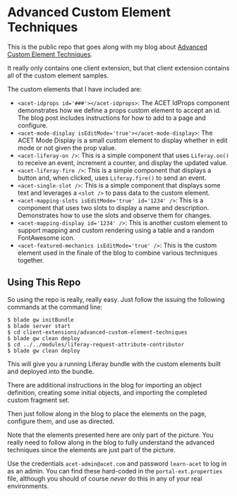 # Advanced Custom Element Techniques

This is the public repo that goes along with my blog about [Advanced Custom Element Techniques](https://liferay.dev/blogs/-/blogs/advanced-custom-element-techniques).

It really only contains one client extension, but that client extension contains all of the custom element samples.

The custom elements that I have included are:

* `<acet-idprops id='###'></acet-idprops>`: The ACET IdProps component demonstrates how we define a props custom element to accept an id. The blog post includes instructions for how to add to a page and configure.
* `<acet-mode-display isEditMode='true'></acet-mode-display>`: The ACET Mode Display is a small custom element to display whether in edit mode or not given the prop value.
* `<acet-liferay-on />`: This is a simple component that uses `Liferay.on()` to receive an event, increment a counter, and display the updated value.
* `<acet-liferay-fire />`: This is a simple component that displays a button and, when clicked, uses `Liferay.fire()` to send an event.
* `<acet-single-slot />`: This is a simple component that displays some text and leverages a `<slot />` to pass data to the custom element.
* `<acet-mapping-slots isEditMode='true' id='1234' />`: This is a component that uses two slots to display a name and description. Demonstrates how to use the slots and observe them for changes.
* `<acet-mapping-display id='1234' />`: This is another custom element to support mapping and custom rendering using a table and a random FontAwesome icon.
* `<acet-featured-mechanics isEditMode='true' />`: This is the custom element used in the finale of the blog to combine various techniques together.

## Using This Repo

So using the repo is really, really easy. Just follow the issuing the following commands at the command line:

```
$ blade gw initBundle
$ blade server start
$ cd client-extensions/advanced-custom-element-techniques
$ blade gw clean deploy
$ cd ../../modules/liferay-request-attribute-contributor
$ blade gw clean deploy
```

This will give you a running Liferay bundle with the custom elements built and deployed into the bundle.

There are additional instructions in the blog for importing an object definition, creating some initial objects, and importing the completed custom fragment set.

Then just follow along in the blog to place the elements on the page, configure them, and use as directed.

Note that the elements presented here are only part of the picture. You really need to follow along in the blog to fully understand the advanced techniques since the elements are just part of the picture.

Use the credentials `acet-admin@acet.com` and password `learn-acet` to log in as an admin. You can find these hard-coded in the `portal-ext.properties` file, although you should of course _never_ do this in any of your real environments.